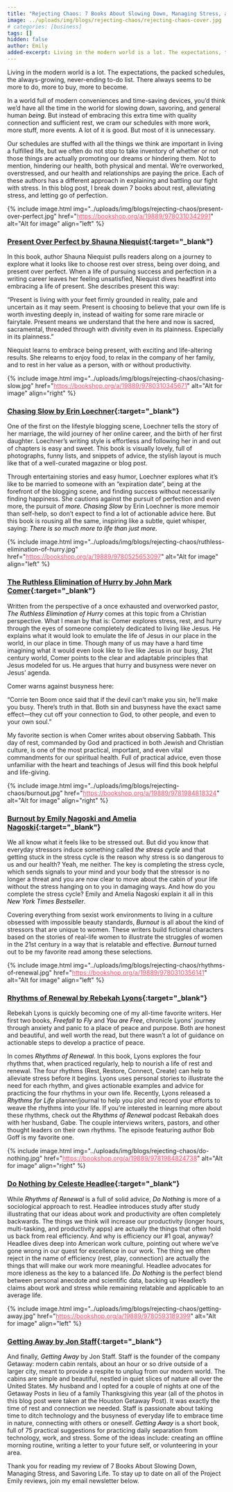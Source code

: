 ```yaml
---
title: "Rejecting Chaos: 7 Books About Slowing Down, Managing Stress, and Savoring Life"
image: ../uploads/img/blogs/rejecting-chaos/rejecting-chaos-cover.jpg
# categories: [business]
tags: []
hidden: false
author: Emily
added-excerpt: Living in the modern world is a lot. The expectations, the packed schedules, the always-growing, never-ending to-do list. There always seems to be more to do, more to buy, more to become. In a world full of modern conveniences and time-saving devices, you’d think we’d have all the time in the world for slowing down, savoring, and general human <i>being</i>. But instead of embracing this extra time with quality connection and sufficient rest, we cram our schedules with more work, more stuff, more events. A lot of it is good. But most of it is unnecessary.
---
```


<style> em {color: black;} p a {color: #f0506e;}</style>

Living in the modern world is a lot. The expectations, the packed schedules, the always-growing, never-ending to-do list. There always seems to be more to do, more to buy, more to become.

In a world full of modern conveniences and time-saving devices, you’d think we’d have all the time in the world for slowing down, savoring, and general human _being_. But instead of embracing this extra time with quality connection and sufficient rest, we cram our schedules with more work, more stuff, more events. A lot of it is good. But most of it is unnecessary.

Our schedules are stuffed with all the things we think are important in living a fulfilled life, but we often do not stop to take inventory of whether or not those things are actually promoting our dreams or hindering them. Not to mention, hindering our health, both physical and mental.
We’re overworked, overstressed, and our health and relationships are paying the price. Each of these authors has a different approach in explaining and battling our fight with stress. In this blog post, I break down 7 books about rest, alleviating stress, and letting go of perfection.

{% include image.html img="../uploads/img/blogs/rejecting-chaos/present-over-perfect.jpg" href="https://bookshop.org/a/19889/9780310342991" alt="Alt for image" align="left" %}

### [Present Over Perfect by Shauna Niequist](https://bookshop.org/a/19889/9780310342991){:target="\_blank"}

In this book, author Shauna Niequist pulls readers along on a journey to explore what it looks like to choose rest over stress, being over doing, and present over perfect. When a life of pursuing success and perfection in a writing career leaves her feeling unsatisfied, Niequist dives headfirst into embracing a life of present. She describes present this way:

“Present is living with your feet firmly grounded in reality, pale and uncertain as it may seem. Present is choosing to believe that your own life is worth investing deeply in, instead of waiting for some rare miracle or fairytale. Present means we understand that the here and now is sacred, sacramental, threaded through with divinity even in its plainness. Especially in its plainness.”

Niequist learns to embrace being present, with exciting and life-altering results. She relearns to enjoy food, to relax in the company of her family, and to rest in her value as a person, with or without productivity.

{% include image.html img="../uploads/img/blogs/rejecting-chaos/chasing-slow.jpg" href="https://bookshop.org/a/19889/9780310345671" alt="Alt for image" align="right" %}

### [Chasing Slow by Erin Loechner](https://bookshop.org/a/19889/9780310345671){:target="\_blank"}

One of the first on the lifestyle blogging scene, Loechner tells the story of her marriage, the wild journey of her online career, and the birth of her first daughter. Loechner’s writing style is effortless and following her in and out of chapters is easy and sweet. This book is visually lovely, full of photographs, funny lists, and snippets of advice, the stylish layout is much like that of a well-curated magazine or blog post.

Through entertaining stories and easy humor, Loechner explores what it’s like to be married to someone with an “expiration date”, being at the forefront of the blogging scene, and finding success without necessarily finding happiness. She cautions against the pursuit of perfection and even more, the pursuit of _more_. _Chasing Slow_ by Erin Loechner is more memoir than self-help, so don’t expect to find a lot of actionable advice here. But this book is rousing all the same, inspiring like a subtle, quiet whisper, saying: _There is so much more to life than just more._

{% include image.html img="../uploads/img/blogs/rejecting-chaos/ruthless-elimination-of-hurry.jpg" href="https://bookshop.org/a/19889/9780525653097" alt="Alt for image" align="left" %}

### [The Ruthless Elimination of Hurry by John Mark Comer](https://bookshop.org/a/19889/9780525653097){:target="\_blank"}

Written from the perspective of a once exhausted and overworked pastor, _The Ruthless Elimination of Hurry_ comes at this topic from a Christian perspective. What I mean by that is: Comer explores stress, rest, and hurry through the eyes of someone completely dedicated to living like Jesus. He explains what it would look to emulate the life of Jesus in our place in the world, in our place in time. Though many of us may have a hard time imagining what it would even look like to live like Jesus in our busy, 21st century world, Comer points to the clear and adaptable principles that Jesus modeled for us. He argues that hurry and busyness were never on Jesus’ agenda.

Comer warns against busyness here:

“Corrie ten Boom once said that if the devil can’t make you sin, he’ll make you busy. There’s truth in that. Both sin and busyness have the exact same effect—they cut off your connection to God, to other people, and even to your own soul.”

My favorite section is when Comer writes about observing Sabbath. This day of rest, commanded by God and practiced in both Jewish and Christian culture, is one of the most practical, important, and even vital commandments for our spiritual health. Full of practical advice, even those unfamiliar with the heart and teachings of Jesus will find this book helpful and life-giving.

{% include image.html img="../uploads/img/blogs/rejecting-chaos/burnout.jpg" href="https://bookshop.org/a/19889/9781984818324" alt="Alt for image" align="right" %}

### [Burnout by Emily Nagoski and Amelia Nagoski](https://bookshop.org/a/19889/9781984818324){:target="\_blank"}

We all know what it feels like to be stressed out. But did you know that everyday stressors induce something called _the stress cycle_ and that getting stuck in the stress cycle is the reason why stress is so dangerous to us and our health? Yeah, me neither. The key is completing the stress cycle, which sends signals to your mind and your body that the stressor is no longer a threat and you are now clear to move about the cabin of your life without the stress hanging on to you in damaging ways. And how do you complete the stress cycle? Emily and Amelia Nagoski explain it all in this _New York Times Bestseller_.

Covering everything from sexist work environments to living in a culture obsessed with impossible beauty standards, _Burnout_ is all about the kind of stressors that are unique to women. These writers build fictional characters based on the stories of real-life women to illustrate the struggles of women in the 21st century in a way that is relatable and effective. _Burnout_ turned out to be my favorite read among these selections.

{% include image.html img="../uploads/img/blogs/rejecting-chaos/rhythms-of-renewal.jpg" href="https://bookshop.org/a/19889/9780310356141" alt="Alt for image" align="left" %}

### [Rhythms of Renewal by Rebekah Lyons](https://bookshop.org/a/19889/9780310356141){:target="\_blank"}

Rebekah Lyons is quickly becoming one of my all-time favorite writers. Her first two books, _Freefall to Fly_ and _You are Free_, chronicle Lyons’ journey through anxiety and panic to a place of peace and purpose. Both are honest and beautiful, and well worth the read, but there wasn’t a lot of guidance on actionable steps to develop a practice of peace.

In comes _Rhythms of Renewal_. In this book, Lyons explores the four rhythms that, when practiced regularly, help to nourish a life of rest and renewal. The four rhythms (Rest, Restore, Connect, Create) can help to alleviate stress before it begins. Lyons uses personal stories to illustrate the need for each rhythm, and gives actionable examples and advice for practicing the four rhythms in your own life. Recently, Lyons released a _Rhythms for Life_ planner/journal to help you plot and record your efforts to weave the rhythms into your life. If you’re interested in learning more about these rhythms, check out the _Rhythms of Renewal_ podcast Rebakah does with her husband, Gabe. The couple interviews writers, pastors, and other thought leaders on their own rhythms. The episode featuring author Bob Goff is my favorite one.

{% include image.html img="../uploads/img/blogs/rejecting-chaos/do-nothing.jpg" href="https://bookshop.org/a/19889/9781984824738" alt="Alt for image" align="right" %}

### [Do Nothing by Celeste Headlee](https://bookshop.org/a/19889/9781984824738){:target="\_blank"}

While _Rhythms of Renewal_ is a full of solid advice, _Do Nothing_ is more of a sociological approach to rest. Headlee introduces study after study illustrating that our ideas about work and productivity are often completely backwards. The things we think will increase our productivity (longer hours, multi-tasking, and productivity apps) are actually the things that often hold us back from real efficiency. And why is efficiency our #1 goal, anyway? Headlee dives deep into American work culture, pointing out where we’ve gone wrong in our quest for excellence in our work. The thing we often reject in the name of efficiency (rest, play, connection) are actually the things that will make our work more meaningful. Headlee advocates for more idleness as the key to a balanced life. _Do Nothing_ is the perfect blend between personal anecdote and scientific data, backing up Headlee’s claims about work and stress while remaining relatable and applicable to an average life.

{% include image.html img="../uploads/img/blogs/rejecting-chaos/getting-away.jpg" href="https://bookshop.org/a/19889/9780593189399" alt="Alt for image" align="left" %}

### [Getting Away by Jon Staff](https://bookshop.org/a/19889/9780593189399){:target="\_blank"}

And finally, _Getting Away_ by Jon Staff. Staff is the founder of the company Getaway: modern cabin rentals, about an hour or so drive outside of a larger city, meant to provide a respite to unplug from our modern world. The cabins are simple and beautiful, nestled in quiet slices of nature all over the United States. My husband and I opted for a couple of nights at one of the Getaway Posts in lieu of a family Thanksgiving this year (all of the photos in this blog post were taken at the Houston Getaway Post). It was exactly the time of rest and connection we needed. Staff is passionate about taking time to ditch technology and the busyness of everyday life to embrace time in nature, connecting with others or oneself. _Getting Away_ is a short book, full of 75 practical suggestions for practicing daily separation from technology, work, and stress. Some of the ideas include: creating an offline morning routine, writing a letter to your future self, or volunteering in your area.

Thank you for reading my review of 7 Books About Slowing Down, Managing Stress, and Savoring Life. To stay up to date on all of the Project Emily reviews, join my email newsletter below.
